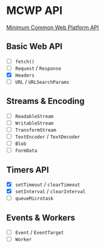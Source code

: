 # MCWP API

[Minimum Common Web Platform API](https://min-common-api.proposal.wintertc.org/)

## Basic Web API

- [ ] `fetch()`
- [ ] `Request` / `Response`
- [x] `Headers`
- [ ] `URL` / `URLSearchParams`

## Streams & Encoding

- [ ] `ReadableStream`
- [ ] `WritableStream`
- [ ] `TransformStream`
- [ ] `TextEncoder` / `TextDecoder`
- [ ] `Blob`
- [ ] `FormData`

## Timers API

- [x] `setTimeout` / `clearTimeout`
- [x] `setInterval` / `clearInterval`
- [ ] `queueMicrotask`

## Events & Workers

- [ ] `Event` / `EventTarget`
- [ ] `Worker`

